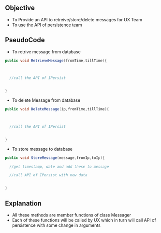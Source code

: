 
## Objective
* To Provide an API to retreive/store/delete messages for UX Team
* To use the API of persistence team




## PseudoCode


* To retrive message from database
```csharp
public void RetrieveMessage(fromTime,tillTime){

  

  //call the API of IPersist


}
```

* To delete Message from database
```csharp
public void DeleteMessage(ip,fromTime,tillTime){

  

  //call the API of IPersist


}
```

* To store message to database
```csharp
public void StoreMessage(message,fromIp,toIp){

  //get timestamp, date and add these to message 

  //call API of IPersist with new data


}
```

## Explanation
* All these methods are member functions of class Messager
* Each of these functions will be called by UX which in turn will call API of persistence with some change in arguments
